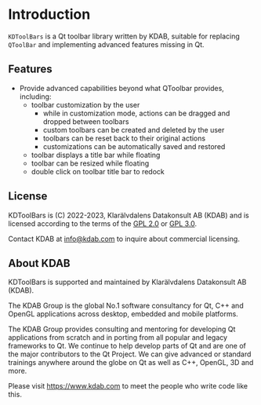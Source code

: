 # Introduction

`KDToolBars` is a Qt toolbar library written by KDAB, suitable for replacing
`QToolBar` and implementing advanced features missing in Qt.

## Features

- Provide advanced capabilities beyond what QToolbar provides, including:
  - toolbar customization by the user
    - while in customization mode, actions can be dragged and dropped between
      toolbars
    - custom toolbars can be created and deleted by the user
    - toolbars can be reset back to their original actions
    - customizations can be automatically saved and restored
  - toolbar displays a title bar while floating
  - toolbar can be resized while floating
  - double click on toolbar title bar to redock

## License

KDToolBars is (C) 2022-2023, Klarälvdalens Datakonsult AB (KDAB) and is
licensed according to the terms of the [GPL 2.0](LICENSES/GPL-2.0-only.txt)
or [GPL 3.0](LICENSES/GPL-3.0-only.txt).

Contact KDAB at <info@kdab.com> to inquire about commercial licensing.

## About KDAB

KDToolBars is supported and maintained by Klarälvdalens Datakonsult AB (KDAB).

The KDAB Group is the global No.1 software consultancy for Qt, C++ and
OpenGL applications across desktop, embedded and mobile platforms.

The KDAB Group provides consulting and mentoring for developing Qt applications
from scratch and in porting from all popular and legacy frameworks to Qt.
We continue to help develop parts of Qt and are one of the major contributors
to the Qt Project. We can give advanced or standard trainings anywhere
around the globe on Qt as well as C++, OpenGL, 3D and more.

Please visit <https://www.kdab.com> to meet the people who write code like this.
